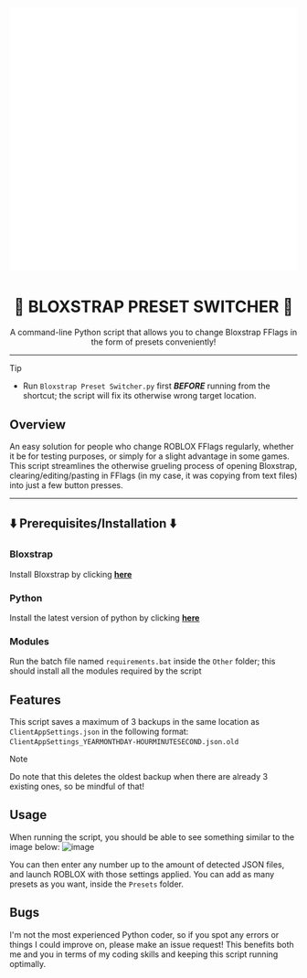 <h1 align="center"><img src="https://github.com/0six0nine/Bloxstrap-Preset-Switcher/blob/main/BPS_icon.png" alt="Bloxstrap Preset Manager Logo"></p>

<h1 align="center">🔁 BLOXSTRAP PRESET SWITCHER 🔁</h1>

<p align="center">A command-line Python script that allows you to change Bloxstrap FFlags in the form of presets conveniently!</p>

<hr>

> [!TIP]
> - Run `Bloxstrap Preset Switcher.py` first ***BEFORE*** running from the shortcut; the script will fix its otherwise wrong target location.

## Overview
An easy solution for people who change ROBLOX FFlags regularly, whether it be for testing purposes, or simply for a slight advantage in some games. This script streamlines the otherwise grueling process of opening Bloxstrap, clearing/editing/pasting in FFlags (in my case, it was copying from text files) into just a few button presses.

---

## ⬇️ Prerequisites/Installation ⬇️

### Bloxstrap
Install Bloxstrap by clicking [**here**](https://github.com/bloxstraplabs/bloxstrap/)

### Python
Install the latest version of python by clicking [**here**](https://www.python.org/downloads/)

### Modules
Run the batch file named `requirements.bat` inside the `Other` folder; this should install all the modules required by the script

## Features
This script saves a maximum of 3 backups in the same location as `ClientAppSettings.json` in the following format:
`ClientAppSettings_YEARMONTHDAY-HOURMINUTESECOND.json.old`
> [!NOTE]
Do note that this deletes the oldest backup when there are already 3 existing ones, so be mindful of that!

## Usage
When running the script, you should be able to see something similar to the image below: 
<img width="768" height="140" alt="image" src="https://github.com/user-attachments/assets/1ca7464a-4153-4d46-82af-bf2d730b68bf"/>

You can then enter any number up to the amount of detected JSON files, and launch ROBLOX with those settings applied.
You can add as many presets as you want, inside the `Presets` folder.

## Bugs
I'm not the most experienced Python coder, so if you spot any errors or things I could improve on, please make an issue request! This benefits both me and you in terms of my coding skills and keeping this script running optimally.
